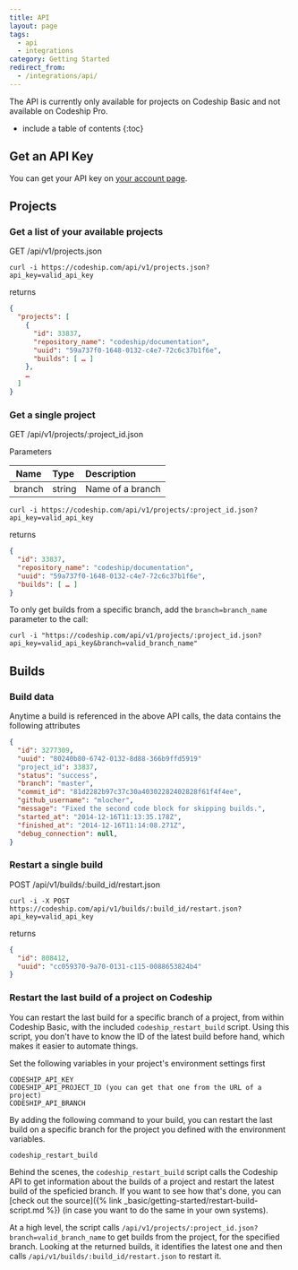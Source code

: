```yaml
---
title: API
layout: page
tags:
  - api
  - integrations
category: Getting Started
redirect_from:
  - /integrations/api/
---
```


<div class="info-block">
The API is currently only available for projects on Codeship Basic and not available on Codeship Pro.
</div>

* include a table of contents
{:toc}

## Get an API Key

You can get your API key on [your account page](https://codeship.com/user/edit).

## Projects

### Get a list of your available projects

GET /api/v1/projects.json

```shell
curl -i https://codeship.com/api/v1/projects.json?api_key=valid_api_key
```

returns

```json
{
  "projects": [
    {
      "id": 33837,
      "repository_name": "codeship/documentation",
      "uuid": "59a737f0-1648-0132-c4e7-72c6c37b1f6e",
      "builds": [ … ]
    },
    …
  ]
}
```

### Get a single project

GET /api/v1/projects/:project_id.json

Parameters

| Name           | Type       | Description             |
| ---------------|:-----------|:------------------------|
| branch         | string     | Name of a branch        |

```shell
curl -i https://codeship.com/api/v1/projects/:project_id.json?api_key=valid_api_key
```

returns

```json
{
  "id": 33837,
  "repository_name": "codeship/documentation",
  "uuid": "59a737f0-1648-0132-c4e7-72c6c37b1f6e",
  "builds": [ … ]
}
```

To only get builds from a specific branch, add the `branch=branch_name` parameter to the call:
```shell
curl -i "https://codeship.com/api/v1/projects/:project_id.json?api_key=valid_api_key&branch=valid_branch_name"
```


## Builds

### Build data

Anytime a build is referenced in the above API calls, the data contains the following attributes

```json
{
  "id": 3277309,
  "uuid": "80240b80-6742-0132-8d88-366b9ffd5919"
  "project_id": 33837,
  "status": "success",
  "branch": "master",
  "commit_id": "81d2282b97c37c30a40302282402828f61f4f4ee",
  "github_username": "mlocher",
  "message": "Fixed the second code block for skipping builds.",
  "started_at": "2014-12-16T11:13:35.178Z",
  "finished_at": "2014-12-16T11:14:08.271Z",
  "debug_connection": null,
}
```

### Restart a single build

POST /api/v1/builds/:build_id/restart.json

```shell
curl -i -X POST https://codeship.com/api/v1/builds/:build_id/restart.json?api_key=valid_api_key
```

returns

```json
{
  "id": 808412,
  "uuid": "cc059370-9a70-0131-c115-0088653824b4"
}
```

### Restart the last build of a project on Codeship

You can restart the last build for a specific branch of a project, from within Codeship Basic, with the included
`codeship_restart_build` script. Using this script, you don't have to know the ID of the latest build before hand, which makes it easier to automate things.

Set the following variables in your project's environment settings first

```shell
CODESHIP_API_KEY
CODESHIP_API_PROJECT_ID (you can get that one from the URL of a project)
CODESHIP_API_BRANCH
```

By adding the following command to your build, you can restart the last build on a specific
branch for the project you defined with the environment variables.

```shell
codeship_restart_build
```

Behind the scenes, the `codeship_restart_build` script calls the Codeship API to get information about the builds of a project and restart the latest build of the speficied branch. 
If you want to see how that's done, you can [check out the source]({% link _basic/getting-started/restart-build-script.md %}) (in case you want to do the same in your own systems).

At a high level, the script calls `/api/v1/projects/:project_id.json?branch=valid_branch_name` to get builds from the project, for the specified branch. 
Looking at the returned builds, it identifies the latest one and then calls `/api/v1/builds/:build_id/restart.json` to restart it.

